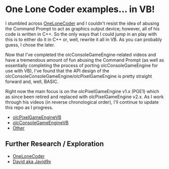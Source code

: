 ﻿# One Lone Coder examples... in VB!

I stumbled across [OneLoneCoder](https://github.com/OneLoneCoder) and I couldn't resist the idea of abusing the Command Prompt to act as graphics output device; however, all of his code is written in C++. So the only ways that I could jump in an play with this is to either do it in C++ or, well, rewrite it all in VB. As you can probably guess, I chose the later.

Now that I've completed the olcConsoleGameEngine-related videos and have a tremendous amount of fun abusing the Command Prompt (as well as essentially completing the process of porting olcConsoleGameEngine for use with VB), I've found that the API design of the olcConsoleConsoleGameEngine/olcPixelGameEngine is pretty straight forward and, well, BASIC.

Right now the main focus is on the olcPixelGameEngine v1.x (PGE1) which as since been retired and replaced with olcPixelGameEngine v2.x. As I work through his videos (in reverse chronological order), I'll continue to update this repo as I progress.

- [olcPixelGameEngineVB](PGE/)
- [olcConsoleGameEngineVB](CGE/)
- [Other](Other/)

## Further Research / Exploration

- [OneLoneCoder](https://github.com/OneLoneCoder)
- [David aka Javid9x](https://github.com/javid9x)
